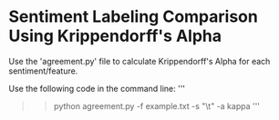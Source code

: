 Sentiment Labeling Comparison Using Krippendorff's Alpha
========================================================

Use the 'agreement.py' file to calculate Krippendorff's Alpha for each sentiment/feature.

Use the following code in the command line:
'''
>> python agreement.py -f example.txt -s "\t" -a kappa
'''
